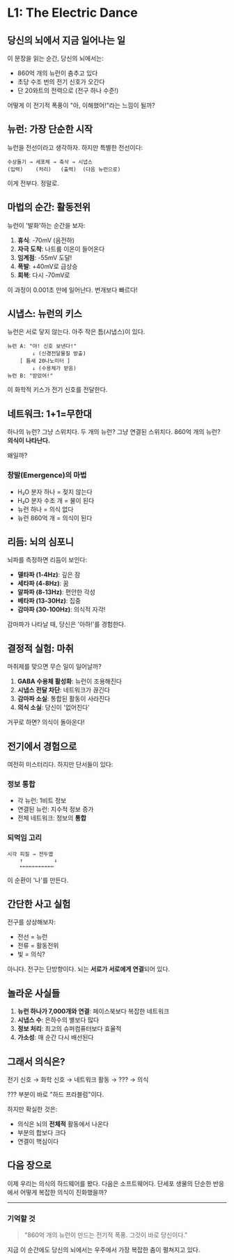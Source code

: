 # L1: The Electric Dance

## 당신의 뇌에서 지금 일어나는 일

이 문장을 읽는 순간, 당신의 뇌에서는:
- 860억 개의 뉴런이 춤추고 있다
- 초당 수조 번의 전기 신호가 오간다
- 단 20와트의 전력으로 (전구 하나 수준!)

어떻게 이 전기적 폭풍이 "아, 이해했어!"라는 느낌이 될까?

## 뉴런: 가장 단순한 시작

뉴런을 전선이라고 생각하자. 하지만 특별한 전선이다:

```
수상돌기 → 세포체 → 축삭 → 시냅스
(입력)    (처리)   (출력)  (다음 뉴런으로)
```

이게 전부다. 정말로.

## 마법의 순간: 활동전위

뉴런이 '발화'하는 순간을 보자:

1. **휴식**: -70mV (음전하)
2. **자극 도착**: 나트륨 이온이 들어온다
3. **임계점**: -55mV 도달!
4. **폭발**: +40mV로 급상승
5. **회복**: 다시 -70mV로

이 과정이 0.001초 만에 일어난다. 번개보다 빠르다!

## 시냅스: 뉴런의 키스

뉴런은 서로 닿지 않는다. 아주 작은 틈(시냅스)이 있다.

```
뉴런 A: "야! 신호 보낸다!" 
        ↓ (신경전달물질 방출)
    [ 틈새 20나노미터 ]
        ↓ (수용체가 받음)
뉴런 B: "받았어!"
```

이 화학적 키스가 전기 신호를 전달한다.

## 네트워크: 1+1=무한대

하나의 뉴런? 그냥 스위치다.
두 개의 뉴런? 그냥 연결된 스위치다.
860억 개의 뉴런? **의식이 나타난다.**

왜일까?

### 창발(Emergence)의 마법

- H₂O 분자 하나 = 젖지 않는다
- H₂O 분자 수조 개 = 물이 된다
- 뉴런 하나 = 의식 없다
- 뉴런 860억 개 = 의식이 된다

## 리듬: 뇌의 심포니

뇌파를 측정하면 리듬이 보인다:

- **델타파 (1-4Hz)**: 깊은 잠
- **세타파 (4-8Hz)**: 꿈
- **알파파 (8-13Hz)**: 편안한 각성
- **베타파 (13-30Hz)**: 집중
- **감마파 (30-100Hz)**: 의식적 자각!

감마파가 나타날 때, 당신은 '아하!'를 경험한다.

## 결정적 실험: 마취

마취제를 맞으면 무슨 일이 일어날까?

1. **GABA 수용체 활성화**: 뉴런이 조용해진다
2. **시냅스 전달 차단**: 네트워크가 끊긴다
3. **감마파 소실**: 통합된 활동이 사라진다
4. **의식 소실**: 당신이 '없어진다'

거꾸로 하면? 의식이 돌아온다!

## 전기에서 경험으로

여전히 미스터리다. 하지만 단서들이 있다:

### 정보 통합
- 각 뉴런: 1비트 정보
- 연결된 뉴런: 지수적 정보 증가
- 전체 네트워크: 정보의 **통합**

### 되먹임 고리
```
시각 피질 → 전두엽
    ↑          ↓
    ←←←←←←←←←←←
```
이 순환이 '나'를 만든다.

## 간단한 사고 실험

전구를 상상해보자:
- 전선 = 뉴런
- 전류 = 활동전위
- 빛 = 의식?

아니다. 전구는 단방향이다. 뇌는 **서로가 서로에게 연결**되어 있다.

## 놀라운 사실들

1. **뉴런 하나가 7,000개와 연결**: 페이스북보다 복잡한 네트워크
2. **시냅스 수**: 은하수의 별보다 많다
3. **정보 처리**: 최고의 슈퍼컴퓨터보다 효율적
4. **가소성**: 매 순간 다시 배선된다

## 그래서 의식은?

전기 신호 → 화학 신호 → 네트워크 활동 → ???  → 의식

??? 부분이 바로 "하드 프라블럼"이다. 

하지만 확실한 것은:
- 의식은 뇌의 **전체적** 활동에서 나온다
- 부분의 합보다 크다
- 연결이 핵심이다

## 다음 장으로

이제 우리는 의식의 하드웨어를 봤다. 다음은 소프트웨어다. 단세포 생물의 단순한 반응에서 어떻게 복잡한 의식이 진화했을까?

---

### 기억할 것

> "860억 개의 뉴런이 만드는 전기적 폭풍. 그것이 바로 당신이다."

지금 이 순간에도 당신의 뇌에서는 우주에서 가장 복잡한 춤이 펼쳐지고 있다.
